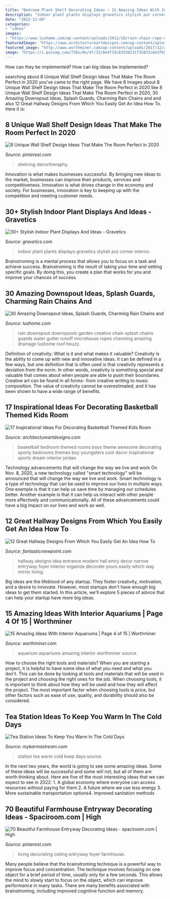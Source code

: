 ```yaml
---
title: "Bedroom Plant Shelf Decorating Ideas ~ 15 Amazing Ideas With Interior Aquariums"
description: "Indoor plant plants displays gravetics stylish put corner interior"
date: "2022-12-09"
categories:
- "ideas"
images:
- "https://www.lushome.com/wp-content/uploads/2012/10/rain-chain-rope-downspout-design-ideas-4.jpg"
featuredImage: "https://www.architectureartdesigns.com/wp-content/uploads/2016/11/16-24.jpg"
featured_image: "http://www.worthminer.com/wp-content/uploads/2017/12/aquarium-4.jpg"
image: "https://i.pinimg.com/736x/0e/4f/33/0e4f33c83558231f35833c8e3fb91540.jpg"
---
```



How can they be implemented?
How can big ideas be implemented?

	

		
searching about 8 Unique Wall Shelf Design Ideas That Make The Room Perfect in 2020 you've came to the right page. We have 8 Images about 8 Unique Wall Shelf Design Ideas That Make The Room Perfect in 2020 like 8 Unique Wall Shelf Design Ideas That Make The Room Perfect in 2020, 30 Amazing Downspout Ideas, Splash Guards, Charming Rain Chains and and also 12 Great Hallway Designs From Which You Easily Get An Idea How To. Here it is:
		
    
## 8 Unique Wall Shelf Design Ideas That Make The Room Perfect In 2020

<img loading=lazy src="https://i.pinimg.com/736x/a8/57/55/a857555d22feadc825a423604420f17a.jpg" onerror="this.onerror=null;this.src='https://tse4.mm.bing.net/th?id=OIP.ulVL3-61nBMDetIBkGOjLwHaGC&amp;pid=15.1';" alt="8 Unique Wall Shelf Design Ideas That Make The Room Perfect in 2020">

_Source: pinterest.com_

>shelving decortheraphy. 

	

Innovation is what makes businesses successful. By bringing new ideas to the market, businesses can improve their products, services and competitiveness. Innovation is what drives change in the economy and society. For businesses, innovation is key to keeping up with the competition and meeting customer needs.

    
## 30+ Stylish Indoor Plant Displays And Ideas - Gravetics

<img loading=lazy src="https://www.gravetics.com/wp-content/uploads/2018/05/just-put-all-the-pots-together-and-create-a-small-jungle.jpg" onerror="this.onerror=null;this.src='https://tse4.mm.bing.net/th?id=OIP.Rc3ZZqVeIgNYxhC3ehHw7AHaLM&amp;pid=15.1';" alt="30+ Stylish Indoor Plant Displays And Ideas - Gravetics">

_Source: gravetics.com_

>indoor plant plants displays gravetics stylish put corner interior. 

	

Brainstroming is a mental process that allows you to focus on a task and achieve success. Brainstroming is the result of taking your time and setting specific goals. By doing this, you create a plan that works for you and improve your chances of success.

    
## 30 Amazing Downspout Ideas, Splash Guards, Charming Rain Chains And

<img loading=lazy src="https://www.lushome.com/wp-content/uploads/2012/10/rain-chain-rope-downspout-design-ideas-4.jpg" onerror="this.onerror=null;this.src='https://tse4.mm.bing.net/th?id=OIP.SsQmPzXEuQAQsYXjAKig1AAAAA&amp;pid=15.1';" alt="30 Amazing Downspout Ideas, Splash Guards, Charming Rain Chains and">

_Source: lushome.com_

>rain downspout downspouts garden creative chain splash chains guards water gutter runoff microhouse ropes charming amazing drainage lushome roof houzz. 

	

Definition of creativity: What is it and what makes it valuable?
Creativity is the ability to come up with new and innovative ideas. It can be defined in a few ways, but one definition that is often used is that creativity represents a deviation from the norm. In other words, creativity is something special and valuable that comes about when people are able to push their boundaries. Creative art can be found in all forms- from creative writing to music composition. The value of creativity cannot be overestimated, and it has been shown to have a wide range of benefits.

    
## 17 Inspirational Ideas For Decorating Basketball Themed Kids Room

<img loading=lazy src="https://www.architectureartdesigns.com/wp-content/uploads/2016/11/16-24.jpg" onerror="this.onerror=null;this.src='https://tse1.mm.bing.net/th?id=OIP.Oyxk8DmHgL44GXen0kEAugHaE3&amp;pid=15.1';" alt="17 Inspirational Ideas For Decorating Basketball Themed Kids Room">

_Source: architectureartdesigns.com_

>basketball bedroom themed rooms boys theme awesome decorating sporty bedrooms themes boy youngsters cool decor inspirational sports dream interior jordan. 

	

Technology advancements that will change the way we live and work
On Nov. 8, 2020, a new technology called "smart technology" will be announced that will change the way we live and work. Smart technology is a type of technology that can be used to improve our lives in multiple ways. One example is that it can help us save time by managing our schedules better. Another example is that it can help us interact with other people more effectively and communicationally. All of these advancements could have a big impact on our lives and work as well.

    
## 12 Great Hallway Designs From Which You Easily Get An Idea How To

<img loading=lazy src="http://www.fantasticviewpoint.com/wp-content/uploads/2016/02/Modern-Entrance-Hallway-Home-Design-Ideas-12-634x930.jpg" onerror="this.onerror=null;this.src='https://tse3.mm.bing.net/th?id=OIP.PJ-OMAASfSXPnXUcImhAigHaK3&amp;pid=15.1';" alt="12 Great Hallway Designs From Which You Easily Get An Idea How To">

_Source: fantasticviewpoint.com_

>hallway designs idea entrance modern hall entry decor narrow entryway foyer interior organize decorate yours easily which way mirror living. 

	

Big ideas are the lifeblood of any startup. They foster creativity, motivation, and a desire to innovate. However, most startups don't have enough big ideas to get them started. In this article, we'll explore 5 pieces of advice that can help your startup have more big ideas.

    
## 15 Amazing Ideas With Interior Aquariums | Page 4 Of 15 | Worthminer

<img loading=lazy src="http://www.worthminer.com/wp-content/uploads/2017/12/aquarium-4.jpg" onerror="this.onerror=null;this.src='https://tse2.mm.bing.net/th?id=OIP.-NtFlA2ernCj172a3sOBkAHaJ4&amp;pid=15.1';" alt="15 Amazing Ideas With Interior Aquariums | Page 4 of 15 | Worthminer">

_Source: worthminer.com_

>aquarium aquariums amazing interior worthminer source. 

	

How to choose the right tools and materials?
When you are starting a project, it is helpful to have some idea of what you need and what you don't. This can be done by looking at tools and materials that will be used in the project and choosing the right ones for the job. When choosing tools, it is important to think about how they will be used and how they will affect the project. The most important factor when choosing tools is price, but other factors such as ease of use, quality, and durability should also be considered.

    
## Tea Station Ideas To Keep You Warm In The Cold Days

<img loading=lazy src="https://mykarmastream.com/wp-content/uploads/2017/09/tea-station-2.jpg" onerror="this.onerror=null;this.src='https://tse1.mm.bing.net/th?id=OIP.PhWQnlD7LACfTudt2h25yAHaLM&amp;pid=15.1';" alt="Tea Station Ideas To Keep You Warm In The Cold Days">

_Source: mykarmastream.com_

>station tea warm cold keep days source. 

	

In the next two years, the world is going to see some amazing ideas. Some of these ideas will be successful and some will not, but all of them are worth thinking about. Here are five of the most interesting ideas that we can expect to see in 2022: 1. A global economy where everyone can access resources without paying for them 2. A future where we use less energy 3. More sustainable transportation options4. Improved sanitation methods
    
## 70 Beautiful Farmhouse Entryway Decorating Ideas - Spaciroom.com | High

<img loading=lazy src="https://i.pinimg.com/736x/0e/4f/33/0e4f33c83558231f35833c8e3fb91540.jpg" onerror="this.onerror=null;this.src='https://tse4.mm.bing.net/th?id=OIP.eSl_OjVZNNI9YjdHOi0m2AHaLJ&amp;pid=15.1';" alt="70 Beautiful Farmhouse Entryway Decorating Ideas - spaciroom.com | High">

_Source: pinterest.com_

>living decorating ceiling entryway foyer farmhouse. 

	

Many people believe that the brainstroming technique is a powerful way to improve focus and concentration. The technique involves focusing on one object for a brief period of time, usually only for a few seconds. This allows the mind to slowly start to focus on the object, which can improve performance in many tasks. There are many benefits associated with brainstroming, including improved cognitive function and memory.

